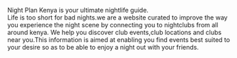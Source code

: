 Night Plan Kenya is your ultimate nightlife guide.
<br>
Life is too short for bad nights.we are a website curated  to improve the way you experience the night scene by connecting you to  nightclubs from all around kenya.
We help you discover club events,club locations and clubs near you.This information is aimed at enabling you find events best suited to your desire so as to be able to enjoy a night out with your friends.